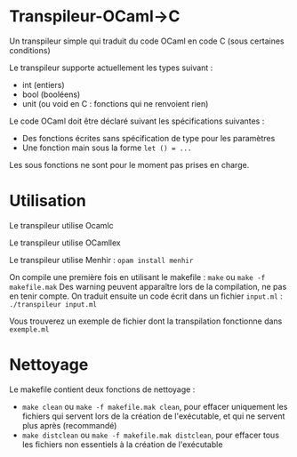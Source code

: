 # Transpileur-OCaml->C
Un transpileur simple qui traduit du code OCaml en code C (sous certaines conditions)

Le transpileur supporte actuellement les types suivant :
- int (entiers) 
- bool (booléens) 
- unit (ou void en C : fonctions qui ne renvoient rien)

Le code OCaml doit être déclaré suivant les spécifications suivantes : 

- Des fonctions écrites sans spécification de type pour les paramètres
- Une fonction main sous la forme ```let () = ...```

Les sous fonctions ne sont pour le moment pas prises en charge. 

# Utilisation

Le transpileur utilise Ocamlc

Le transpileur utilise OCamllex

Le transpileur utilise Menhir : ```opam install menhir```

On compile une première fois en utilisant le makefile : ```make``` ou ```make -f makefile.mak```
Des warning peuvent apparaître lors de la compilation, ne pas en tenir compte.
On traduit ensuite un code écrit dans un fichier ```input.ml``` : ```./transpileur input.ml ```

Vous trouverez un exemple de fichier dont la transpilation fonctionne dans ```exemple.ml```

# Nettoyage 

Le makefile contient deux fonctions de nettoyage :
- ```make clean``` ou ```make -f makefile.mak clean```, pour effacer uniquement les fichiers qui servent lors de la création de l'exécutable, et qui ne servent plus après (recommandé)
- ```make distclean``` ou ```make -f makefile.mak distclean```, pour effacer tous les fichiers non essentiels à la création de l'exécutable
